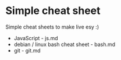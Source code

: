 # Simple cheat sheet

Simple cheat sheets to make live esy :)

* JavaScript - js.md
* debian / linux bash cheat sheet - bash.md
* git - git.md
